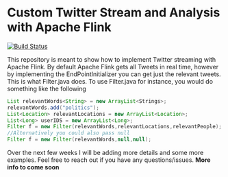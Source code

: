 # Custom Twitter Stream and Analysis with Apache Flink

[![Build Status](https://travis-ci.org/isaacmg/twitterStream.svg?branch=master)](https://travis-ci.org/isaacmg/twitterStream)

This repository is meant to show how to implement Twitter streaming with Apache Flink. By default Apache Flink gets all Tweets in real time, however by implementing the EndPointInitializer you can get just the relevant tweets. This is what Filter.java does. To use Filter.java for instance, you would do something like the following
```Java 
List relevantWords<String> = new ArrayList<Strings>;
relevantWords.add("politics");
List<Location> relevantLocations = new ArrayList<Location>;
List<Long> userIDS = new ArrayList<Long>;
Filter f = new Filter(relevantWords,relevantLocations,relevantPeople);
//Alternatively you could also pass null
Filter f = new Filter(relevantWords,null,null);
```
Over the next few weeks I will be adding more details and some more examples. Feel free to reach out if you have any questions/issues.
**More info to come soon**
